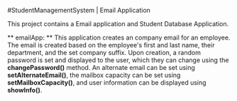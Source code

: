 #StudentManagementSystem | Email Application

This project contains a Email application and Student Database Application.

** emailApp: **
    This application creates an company email for an employee. The email is created based on the employee's first and last name, their department, and the set company suffix. Upon
    creation, a random password is set and displayed to the user, which they can change using the **changePassword()** method. An alternate email can be set using 
    **setAlternateEmail()**, the mailbox capacity can be set using **setMailboxCapacity()**, and user information can be displayed using **showInfo()**.
